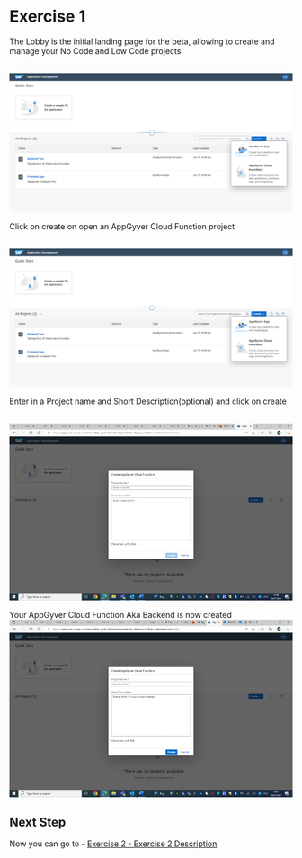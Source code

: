 # Exercise 1 

The Lobby is the initial landing page for the beta, allowing to create and manage your No Code and Low Code projects.

<br>![](/exercises/Exercise_1/images/image_1.1.png)


Click on create on open an AppGyver Cloud Function project

<br>![](/exercises/Exercise_1/images/image_1.2.png)


Enter in a Project name and Short Description(optional) and click on create

<br>![](/exercises/Exercise_1/images/image_1.3.png)


Your AppGyver Cloud Function Aka Backend is now created
<br>![](/exercises/Exercise_1/images/image_1.4.png)




## Next Step

Now you can go to - [Exercise 2 - Exercise 2 Description](../ex2/README.md)

